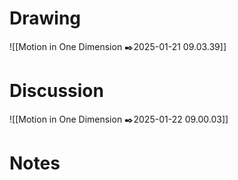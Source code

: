 # Drawing
![[Motion in One Dimension ✒️2025-01-21 09.03.39]]
# Discussion
![[Motion in One Dimension ✒️2025-01-22 09.00.03]]
# Notes
